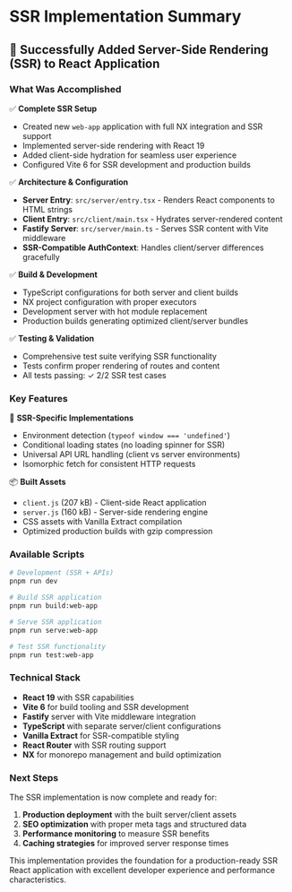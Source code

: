 # SSR Implementation Summary

## 🎉 Successfully Added Server-Side Rendering (SSR) to React Application

### What Was Accomplished

✅ **Complete SSR Setup**
- Created new `web-app` application with full NX integration and SSR support
- Implemented server-side rendering with React 19
- Added client-side hydration for seamless user experience
- Configured Vite 6 for SSR development and production builds

✅ **Architecture & Configuration**
- **Server Entry**: `src/server/entry.tsx` - Renders React components to HTML strings
- **Client Entry**: `src/client/main.tsx` - Hydrates server-rendered content 
- **Fastify Server**: `src/server/main.ts` - Serves SSR content with Vite middleware
- **SSR-Compatible AuthContext**: Handles client/server differences gracefully

✅ **Build & Development**
- TypeScript configurations for both server and client builds
- NX project configuration with proper executors
- Development server with hot module replacement
- Production builds generating optimized client/server bundles

✅ **Testing & Validation**
- Comprehensive test suite verifying SSR functionality
- Tests confirm proper rendering of routes and content
- All tests passing: ✓ 2/2 SSR test cases

### Key Features

🔧 **SSR-Specific Implementations**
- Environment detection (`typeof window === 'undefined'`)
- Conditional loading states (no loading spinner for SSR)
- Universal API URL handling (client vs server environments)
- Isomorphic fetch for consistent HTTP requests

📦 **Built Assets**
- `client.js` (207 kB) - Client-side React application
- `server.js` (160 kB) - Server-side rendering engine
- CSS assets with Vanilla Extract compilation
- Optimized production builds with gzip compression

### Available Scripts

```bash
# Development (SSR + APIs)
pnpm run dev

# Build SSR application  
pnpm run build:web-app

# Serve SSR application
pnpm run serve:web-app

# Test SSR functionality
pnpm run test:web-app
```

### Technical Stack

- **React 19** with SSR capabilities
- **Vite 6** for build tooling and SSR development
- **Fastify** server with Vite middleware integration
- **TypeScript** with separate server/client configurations
- **Vanilla Extract** for SSR-compatible styling
- **React Router** with SSR routing support
- **NX** for monorepo management and build optimization

### Next Steps

The SSR implementation is now complete and ready for:
1. **Production deployment** with the built server/client assets
2. **SEO optimization** with proper meta tags and structured data
3. **Performance monitoring** to measure SSR benefits
4. **Caching strategies** for improved server response times

This implementation provides the foundation for a production-ready SSR React application with excellent developer experience and performance characteristics.
